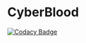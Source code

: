 # CyberBlood

[![Codacy Badge](https://app.codacy.com/project/badge/Grade/6db704d94b3a48169e47d4cfd563ebc1)](https://www.codacy.com/gh/AlexValder/CyberBlood/dashboard?utm_source=github.com&amp;utm_medium=referral&amp;utm_content=AlexValder/CyberBlood&amp;utm_campaign=Badge_Grade)
